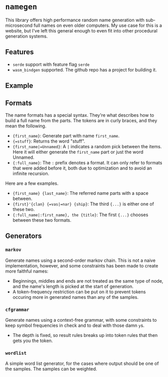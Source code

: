 # `namegen`

This library offers high performance random name generation with sub-microsecond full names on even older computers. My
use case for this is a website, but I've left this general enough to even fit into other procedural generation systems.

## Features
- `serde` support with feature flag `serde`
- `wasm_bindgen` supported. The github repo has a project for building it.

## Example

## Formats
The name formats has a special syntax. They're what describes how to build a full name from the parts. The tokens are
in curly braces, and they mean the following.

* `{first_name}`: Generate part with name `first_name`.
* `{=stuff}`: Returns the word "stuff".
* `{first_name|=Unnamed}`: A `|` indicates a random pick between the items. Here it will either generate the `first_name`
  part or just the word Unnamed.
* `{:full_name}`: The `:` prefix denotes a format. It can only refer to formats that were added before it, both due to
  optimization and to avoid an infinite recursion.

Here are a few examples.

* `{first_name} {last_name}`: The referred name parts with a space between.
* `{first}'{clan} {=vas|=nar} {ship}`: The third `{...}` is either one of these two.
* `{:full_name|:first_name}, the {title}`: The first `{...}` chooses between these two formats.

## Generators

### `markov`
Generate names using a second-order markov chain. This is not a naive implementation, however, and some constraints has been made to create more faithful names:

- Beginnings, middles and ends are not treated as the same type of node, and the name's length is picked at the start of generation.
- A token-frequency restriction can be put on it to prevent tokens occuring more in generated names than any of the samples.

### `cfgrammar`
Generate names using a context-free grammar, with some constraints to keep symbol frequencies in check and to deal with
those damn `y`s.

- The depth is fixed, so result rules breaks up into token rules that then gets you the token.

### `wordlist`
A simple word list generator, for the cases where output should be one of the samples. The samples can be weighted.
